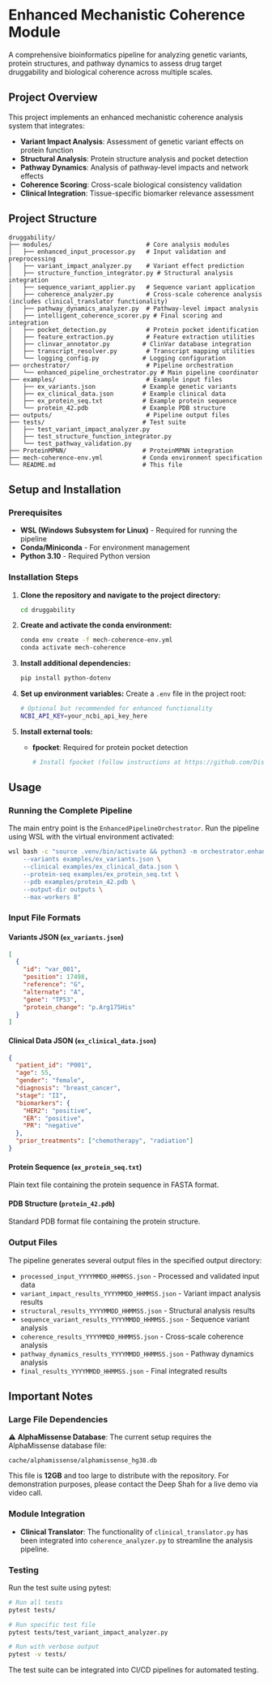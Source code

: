# Enhanced Mechanistic Coherence Module

A comprehensive bioinformatics pipeline for analyzing genetic variants, protein structures, and pathway dynamics to assess drug target druggability and biological coherence across multiple scales.

## Project Overview

This project implements an enhanced mechanistic coherence analysis system that integrates:
- **Variant Impact Analysis**: Assessment of genetic variant effects on protein function
- **Structural Analysis**: Protein structure analysis and pocket detection
- **Pathway Dynamics**: Analysis of pathway-level impacts and network effects
- **Coherence Scoring**: Cross-scale biological consistency validation
- **Clinical Integration**: Tissue-specific biomarker relevance assessment

## Project Structure

```
druggability/
├── modules/                          # Core analysis modules
│   ├── enhanced_input_processor.py   # Input validation and preprocessing
│   ├── variant_impact_analyzer.py    # Variant effect prediction
│   ├── structure_function_integrator.py # Structural analysis integration
│   ├── sequence_variant_applier.py   # Sequence variant application
│   ├── coherence_analyzer.py         # Cross-scale coherence analysis (includes clinical_translator functionality)
│   ├── pathway_dynamics_analyzer.py  # Pathway-level impact analysis
│   ├── intelligent_coherence_scorer.py # Final scoring and integration
│   ├── pocket_detection.py           # Protein pocket identification
│   ├── feature_extraction.py         # Feature extraction utilities
│   ├── clinvar_annotator.py         # ClinVar database integration
│   ├── transcript_resolver.py        # Transcript mapping utilities
│   └── logging_config.py            # Logging configuration
├── orchestrator/                     # Pipeline orchestration
│   └── enhanced_pipeline_orchestrator.py # Main pipeline coordinator
├── examples/                         # Example input files
│   ├── ex_variants.json             # Example genetic variants
│   ├── ex_clinical_data.json        # Example clinical data
│   ├── ex_protein_seq.txt           # Example protein sequence
│   └── protein_42.pdb               # Example PDB structure
├── outputs/                          # Pipeline output files
├── tests/                           # Test suite
│   ├── test_variant_impact_analyzer.py
│   ├── test_structure_function_integrator.py
│   └── test_pathway_validation.py
├── ProteinMPNN/                     # ProteinMPNN integration
├── mech-coherence-env.yml           # Conda environment specification
└── README.md                        # This file
```

## Setup and Installation

### Prerequisites

- **WSL (Windows Subsystem for Linux)** - Required for running the pipeline
- **Conda/Miniconda** - For environment management
- **Python 3.10** - Required Python version

### Installation Steps

1. **Clone the repository and navigate to the project directory:**
   ```bash
   cd druggability
   ```

2. **Create and activate the conda environment:**
   ```bash
   conda env create -f mech-coherence-env.yml
   conda activate mech-coherence
   ```

3. **Install additional dependencies:**
   ```bash
   pip install python-dotenv
   ```

4. **Set up environment variables:**
   Create a `.env` file in the project root:
   ```bash
   # Optional but recommended for enhanced functionality
   NCBI_API_KEY=your_ncbi_api_key_here
   ```

5. **Install external tools:**
   - **fpocket**: Required for protein pocket detection
     ```bash
     # Install fpocket (follow instructions at https://github.com/Discngine/fpocket)
     ```

## Usage

### Running the Complete Pipeline

The main entry point is the `EnhancedPipelineOrchestrator`. Run the pipeline using WSL with the virtual environment activated:

```bash
wsl bash -c "source .venv/bin/activate && python3 -m orchestrator.enhanced_pipeline_orchestrator \
    --variants examples/ex_variants.json \
    --clinical examples/ex_clinical_data.json \
    --protein-seq examples/ex_protein_seq.txt \
    --pdb examples/protein_42.pdb \
    --output-dir outputs \
    --max-workers 8"
```

### Input File Formats

#### Variants JSON (`ex_variants.json`)
```json
[
  {
    "id": "var_001",
    "position": 17498,
    "reference": "G",
    "alternate": "A",
    "gene": "TP53",
    "protein_change": "p.Arg175His"
  }
]
```

#### Clinical Data JSON (`ex_clinical_data.json`)
```json
{
  "patient_id": "P001",
  "age": 55,
  "gender": "female",
  "diagnosis": "breast_cancer",
  "stage": "II",
  "biomarkers": {
    "HER2": "positive",
    "ER": "positive",
    "PR": "negative"
  },
  "prior_treatments": ["chemotherapy", "radiation"]
}
```

#### Protein Sequence (`ex_protein_seq.txt`)
Plain text file containing the protein sequence in FASTA format.

#### PDB Structure (`protein_42.pdb`)
Standard PDB format file containing the protein structure.

### Output Files

The pipeline generates several output files in the specified output directory:
- `processed_input_YYYYMMDD_HHMMSS.json` - Processed and validated input data
- `variant_impact_results_YYYYMMDD_HHMMSS.json` - Variant impact analysis results
- `structural_results_YYYYMMDD_HHMMSS.json` - Structural analysis results
- `sequence_variant_results_YYYYMMDD_HHMMSS.json` - Sequence variant analysis
- `coherence_results_YYYYMMDD_HHMMSS.json` - Cross-scale coherence analysis
- `pathway_dynamics_results_YYYYMMDD_HHMMSS.json` - Pathway dynamics analysis
- `final_results_YYYYMMDD_HHMMSS.json` - Final integrated results

## Important Notes

### Large File Dependencies

⚠️ **AlphaMissense Database**: The current setup requires the AlphaMissense database file:
```
cache/alphamissense/alphamissense_hg38.db
```

This file is **12GB** and too large to distribute with the repository. For demonstration purposes, please contact the Deep Shah for a live demo via video call.

### Module Integration

- **Clinical Translator**: The functionality of `clinical_translator.py` has been integrated into `coherence_analyzer.py` to streamline the analysis pipeline.

### Testing

Run the test suite using pytest:

```bash
# Run all tests
pytest tests/

# Run specific test file
pytest tests/test_variant_impact_analyzer.py

# Run with verbose output
pytest -v tests/
```

The test suite can be integrated into CI/CD pipelines for automated testing.